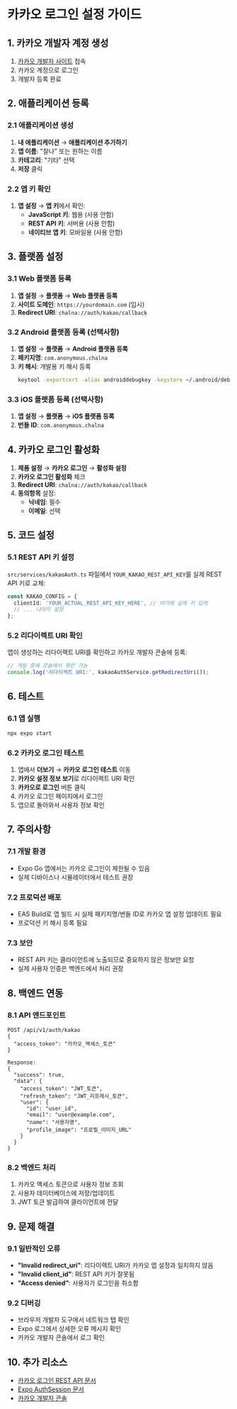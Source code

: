 # 카카오 로그인 설정 가이드

## 1. 카카오 개발자 계정 생성

1. [카카오 개발자 사이트](https://developers.kakao.com/) 접속
2. 카카오 계정으로 로그인
3. 개발자 등록 완료

## 2. 애플리케이션 등록

### 2.1 애플리케이션 생성
1. **내 애플리케이션** → **애플리케이션 추가하기**
2. **앱 이름**: "찰나" 또는 원하는 이름
3. **카테고리**: "기타" 선택
4. **저장** 클릭

### 2.2 앱 키 확인
1. **앱 설정** → **앱 키**에서 확인:
   - **JavaScript 키**: 웹용 (사용 안함)
   - **REST API 키**: 서버용 (사용 안함)
   - **네이티브 앱 키**: 모바일용 (사용 안함)

## 3. 플랫폼 설정

### 3.1 Web 플랫폼 등록
1. **앱 설정** → **플랫폼** → **Web 플랫폼 등록**
2. **사이트 도메인**: `https://yourdomain.com` (임시)
3. **Redirect URI**: `chalna://auth/kakao/callback`

### 3.2 Android 플랫폼 등록 (선택사항)
1. **앱 설정** → **플랫폼** → **Android 플랫폼 등록**
2. **패키지명**: `com.anonymous.chalna`
3. **키 해시**: 개발용 키 해시 등록
   ```bash
   keytool -exportcert -alias androiddebugkey -keystore ~/.android/debug.keystore | openssl sha1 -binary | openssl base64
   ```

### 3.3 iOS 플랫폼 등록 (선택사항)
1. **앱 설정** → **플랫폼** → **iOS 플랫폼 등록**
2. **번들 ID**: `com.anonymous.chalna`

## 4. 카카오 로그인 활성화

1. **제품 설정** → **카카오 로그인** → **활성화 설정**
2. **카카오 로그인 활성화** 체크
3. **Redirect URI**: `chalna://auth/kakao/callback`
4. **동의항목** 설정:
   - **닉네임**: 필수
   - **이메일**: 선택

## 5. 코드 설정

### 5.1 REST API 키 설정
`src/services/kakaoAuth.ts` 파일에서 `YOUR_KAKAO_REST_API_KEY`를 실제 REST API 키로 교체:

```typescript
const KAKAO_CONFIG = {
  clientId: 'YOUR_ACTUAL_REST_API_KEY_HERE', // 여기에 실제 키 입력
  // ... 나머지 설정
};
```

### 5.2 리다이렉트 URI 확인
앱이 생성하는 리다이렉트 URI를 확인하고 카카오 개발자 콘솔에 등록:

```typescript
// 개발 중에 콘솔에서 확인 가능
console.log('리다이렉트 URI:', kakaoAuthService.getRedirectUri());
```

## 6. 테스트

### 6.1 앱 실행
```bash
npx expo start
```

### 6.2 카카오 로그인 테스트
1. 앱에서 **더보기** → **카카오 로그인 테스트** 이동
2. **카카오 설정 정보 보기**로 리다이렉트 URI 확인
3. **카카오로 로그인** 버튼 클릭
4. 카카오 로그인 페이지에서 로그인
5. 앱으로 돌아와서 사용자 정보 확인

## 7. 주의사항

### 7.1 개발 환경
- Expo Go 앱에서는 카카오 로그인이 제한될 수 있음
- 실제 디바이스나 시뮬레이터에서 테스트 권장

### 7.2 프로덕션 배포
- EAS Build로 앱 빌드 시 실제 패키지명/번들 ID로 카카오 앱 설정 업데이트 필요
- 프로덕션 키 해시 등록 필요

### 7.3 보안
- REST API 키는 클라이언트에 노출되므로 중요하지 않은 정보만 요청
- 실제 사용자 인증은 백엔드에서 처리 권장

## 8. 백엔드 연동

### 8.1 API 엔드포인트
```
POST /api/v1/auth/kakao
{
  "access_token": "카카오_액세스_토큰"
}

Response:
{
  "success": true,
  "data": {
    "access_token": "JWT_토큰",
    "refresh_token": "JWT_리프레시_토큰",
    "user": {
      "id": "user_id",
      "email": "user@example.com",
      "name": "사용자명",
      "profile_image": "프로필_이미지_URL"
    }
  }
}
```

### 8.2 백엔드 처리
1. 카카오 액세스 토큰으로 사용자 정보 조회
2. 사용자 데이터베이스에 저장/업데이트
3. JWT 토큰 발급하여 클라이언트에 전달

## 9. 문제 해결

### 9.1 일반적인 오류
- **"Invalid redirect_uri"**: 리다이렉트 URI가 카카오 앱 설정과 일치하지 않음
- **"Invalid client_id"**: REST API 키가 잘못됨
- **"Access denied"**: 사용자가 로그인을 취소함

### 9.2 디버깅
- 브라우저 개발자 도구에서 네트워크 탭 확인
- Expo 로그에서 상세한 오류 메시지 확인
- 카카오 개발자 콘솔에서 로그 확인

## 10. 추가 리소스

- [카카오 로그인 REST API 문서](https://developers.kakao.com/docs/latest/ko/kakaologin/rest-api)
- [Expo AuthSession 문서](https://docs.expo.dev/versions/latest/sdk/auth-session/)
- [카카오 개발자 콘솔](https://developers.kakao.com/console/app)
